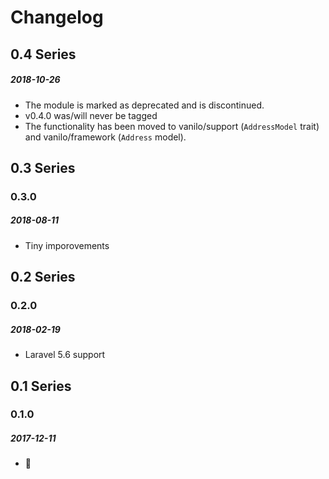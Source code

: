 # Changelog

## 0.4 Series

##### 2018-10-26

- The module is marked as deprecated and is discontinued.
- v0.4.0 was/will never be tagged
- The functionality has been moved to vanilo/support (`AddressModel` trait) and vanilo/framework (`Address` model).

## 0.3 Series

### 0.3.0
##### 2018-08-11

- Tiny imporovements

## 0.2 Series

### 0.2.0
##### 2018-02-19

- Laravel 5.6 support

## 0.1 Series

### 0.1.0
##### 2017-12-11

- 🗽
